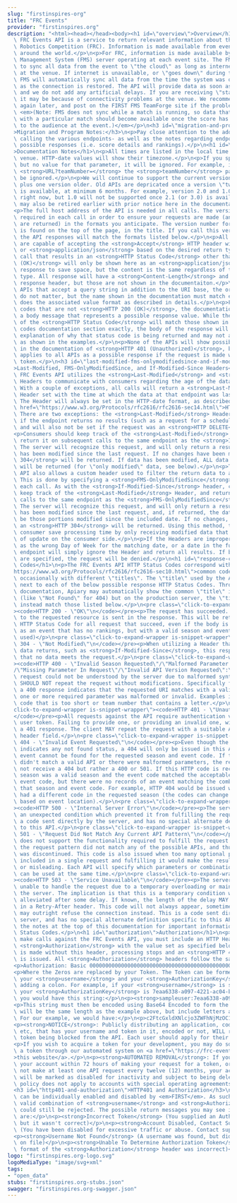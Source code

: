 ```yaml
---
slug: "firstinspires-org"
title: "FRC Events"
provider: "firstinspires.org"
description: "<html><head></head><body><h1 id=\"overview\">Overview</h1>\n<p><em>FIRST</em>/FMS\
  \ FRC Events API is a service to return relevant information about the <em>FIRST</em>\
  \ Robotics Competition (FRC). Information is made available from events operating\
  \ around the world.</p>\n<p>For FRC, information is made available by the Field\
  \ Management System (FMS) server operating at each event site. The FMS will attempt\
  \ to sync all data from the event to \"the cloud\" as long as internet is available\
  \ at the venue. If internet is unavailable, or \"goes down\" during the event, the\
  \ FMS will automatically sync all data from the time the system was offline as soon\
  \ as the connection is restored. The API will provide data as soon as it has synced,\
  \ and we do not add any artificial delays. If you are receiving \"stale\" data,\
  \ it may be because of connectivity problems at the venue. We recommend you try\
  \ again later, and post on the FIRST FMS TeamForge site if the problem persists.\
  \ <em>(Note: FMS does not sync while a match is running, so data that has to do\
  \ with a particular match should become available once the score has been revealed\
  \ to the audience at the event.)</em></p>\n<h3 id=\"migration-and-program-notes\"\
  >Migration and Program Notes:</h3>\n<p>Pay close attention to the addresses for\
  \ calling the various endpoints- as well as the notes regarding endpoints with multiple\
  \ possible responses (i.e. score details and rankings).</p>\n<h1 id=\"documentation-notes\"\
  >Documentation Notes</h1>\n<p>All times are listed in the local time to the event\
  \ venue. HTTP-date values will show their timezone.</p>\n<p>If you specify a parameter,\
  \ but no value for that parameter, it will be ignored. For example, if you request\
  \ <strong>URL?teamNumber=</strong> the <strong>teamNumber</strong> parameter would\
  \ be ignored.</p>\n<p>We will continue to support the current version of the API\
  \ plus one version older. Old APIs are depricated once a version \"two times newer\"\
  \ is available, at minimum 6 months. For example, version 2.0 and 1.0 are supported\
  \ right now, but 1.0 will not be supported once 2.1 (or 3.0) is available. Versions\
  \ may also be retired earlier with prior notice here in the documentation.</p>\n\
  <p>The full host address of the API is needed in all calls. The version number is\
  \ required in each call in order to ensure your requests are made (and responses\
  \ are returned) in the formats you anticipate. The version number for this documentation\
  \ is found on the top of the page, in the title. If you call this version number,\
  \ the API responses will match the formats listed below.</p>\n<p>All of the APIs\
  \ are capable of accepting the <strong>Accept</strong> HTTP header with either <strong>application/xml</strong>\
  \ or <strong>application/json</strong> based on the desired return type. Any API\
  \ call that results in an <strong>HTTP Status Code</strong> other than <strong>200\
  \ (OK)</strong> will only be shown here as an <strong>application/json</strong>\
  \ response to save space, but the content is the same regardless of the request\
  \ type. All response will have a <strong>Content-Length</strong> and <strong>Date</strong>\
  \ response header, but those are not shown in the documentaiton.</p>\n<p>For all\
  \ APIs that accept a query string in addition to the URI base, the order of parameters\
  \ do not matter, but the name shown in the documentation must match exactly, as\
  \ does the associated value format as described in details.</p>\n<p>For response\
  \ codes that are not <strong>HTTP 200 (OK)</strong>, the documentation will show\
  \ a body message that represents a possible response value. While the \"title\"\
  \ of the <strong>HTTP Status Code</strong> will match those shown in the response\
  \ codes documentation section exactly, the body of the response will be a more detailed\
  \ explanation of why that status code is being returned and may not always be exactly\
  \ as shown in the examples.</p>\n<p>None of the APIs will show possible return here\
  \ in the documentation of <strong>HTTP 401 (Unauthorized)</strong>, but that code\
  \ applies to all APIs as a possible response if the request is made without a valid\
  \ token.</p>\n<h3 id=\"last-modified-fms-onlymodifiedsince-and-if-modified-since-headers\"\
  >Last-Modified, FMS-OnlyModifiedSince, and If-Modified-Since Headers</h3>\n<p>The\
  \ FRC Events API utilizes the <strong>Last-Modified</strong> and <strong>If-Modified-Since</strong>\
  \ Headers to communicate with consumers regarding the age of the data they are requesting.\
  \ With a couple of exceptions, all calls will return a <strong>Last-Modified</strong>\
  \ Header set with the time at which the data at that endpoint was last modified.\
  \ The Header will always be set in the HTTP-date format, as described in the <a\
  \ href=\"https://www.w3.org/Protocols/rfc2616/rfc2616-sec14.html\">HTTP Protocol</a>.\
  \ There are two exceptions: the <strong>Last-Modified</strong> Header is not set\
  \ if the endpoint returns no results (such as a request for a schedule with no matches)\
  \ and will also not be set if the request was an <strong>HTTP DELETE</strong>.</p>\n\
  <p>Consumers should keep track of the <strong>Last-Modified</strong> Header, and\
  \ return it on subsequent calls to the same endpoint as the <strong>If-Modified-Since</strong>.\
  \ The server will recognize this request, and will only return a result if the data\
  \ has been modified since the last request. If no changes have been made, an <strong>HTTP\
  \ 304</strong> will be returned. If data has been modified, ALL data on that call\
  \ will be returned (for \"only modified\" data, see below).</p>\n<p>The FRC Events\
  \ API also allows a custom header used to filter the return data to a specific subset.\
  \ This is done by specifying a <strong>FMS-OnlyModifiedSince</strong> header with\
  \ each call. As with the <strong>If-Modified-Since</strong> header, consumers should\
  \ keep track of the <strong>Last-Modified</strong> Header, and return it on subsequent\
  \ calls to the same endpoint as the <strong>FMS-OnlyModifiedSince</strong> Header.\
  \ The server will recognize this request, and will only return a result if the data\
  \ has been modified since the last request, and, if returned, the data will only\
  \ be those portions modified since the included date. If no changes, have been made,\
  \ an <strong>HTTP 304</strong> will be returned. Using this method, the server and\
  \ consumer save processing time by only receiving modified data that is in need\
  \ of update on the consumer side.</p>\n<p>If the Headers are improperly passed (such\
  \ as the wrong Day of Week for the matching date, or a date in the future), the\
  \ endpoint will simply ignore the Header and return all results. If both headers\
  \ are specified, the request will be denied.</p>\n<h1 id=\"response-codes\">Response\
  \ Codes</h1>\n<p>The FRC Events API HTTP Status Codes correspond with the <a href=\"\
  https://www.w3.org/Protocols/rfc2616/rfc2616-sec10.html\">common codes</a>, but\
  \ occasionally with different \"titles\". The \"title\" used by the API is shown\
  \ next to each of the below possible response HTTP Status Codes. Throughout the\
  \ documentation, Apiary may automatically show the common \"title\" in example returns\
  \ (like \"Not Found\" for 404) but on the production server, the \"title\" will\
  \ instead match those listed below.</p>\n<pre class=\"click-to-expand-wrapper is-snippet-wrapper\"\
  ><code>HTTP 200 - \"OK\"\n</code></pre><p>The request has succeeded. An entity corresponding\
  \ to the requested resource is sent in the response. This will be returned as the\
  \ HTTP Status Code for all request that succeed, even if the body is empty (such\
  \ as an event that has no rankings, but with a valid season and event code were\
  \ used)</p>\n<pre class=\"click-to-expand-wrapper is-snippet-wrapper\"><code>HTTP\
  \ 304 - \"Not Modified\"\n</code></pre><p>When utilizing a Header that allows filtered\
  \ data returns, such as <strong>If-Modified-Since</strong>, this response indicates\
  \ that no data meets the request.</p>\n<pre class=\"click-to-expand-wrapper is-snippet-wrapper\"\
  ><code>HTTP 400 - \"Invalid Season Requested\"/\"Malformed Parameter Format In Request\"\
  /\"Missing Parameter In Request\"/\"Invalid API Version Requested\":\n</code></pre><p>The\
  \ request could not be understood by the server due to malformed syntax. The client\
  \ SHOULD NOT repeat the request without modifications. Specifically for this API,\
  \ a 400 response indicates that the requested URI matches with a valid API, but\
  \ one or more required parameter was malformed or invalid. Examples include an event\
  \ code that is too short or team number that contains a letter.</p>\n<pre class=\"\
  click-to-expand-wrapper is-snippet-wrapper\"><code>HTTP 401 - \"Unauthorized\"\n\
  </code></pre><p>All requests against the API require authentication via a valid\
  \ user token. Failing to provide one, or providing an invalid one, will warrant\
  \ a 401 response. The client MAY repeat the request with a suitable Authorization\
  \ header field.</p>\n<pre class=\"click-to-expand-wrapper is-snippet-wrapper\"><code>HTTP\
  \ 404 - \"Invalid Event Requested\"\n</code></pre><p>Even though the 404 code usually\
  \ indicates any not found status, a 404 will only be issued in this API when an\
  \ event cannot be found for the requested season and event code. If the request\
  \ didn't match a valid API or there were malformed parameters, the response would\
  \ not receive a 404 but rather a 400 or 501. If this HTTP code is received, the\
  \ season was a valid season and the event code matched the acceptable style of an\
  \ event code, but there were no records of an event matching the combination of\
  \ that season and event code. For example, HTTP 404 would be issued when the event\
  \ had a different code in the requested season (the codes can change year to year\
  \ based on event location).</p>\n<pre class=\"click-to-expand-wrapper is-snippet-wrapper\"\
  ><code>HTTP 500 - \"Internal Server Error\"\n</code></pre><p>The server encountered\
  \ an unexpected condition which prevented it from fulfilling the request. This is\
  \ a code sent directly by the server, and has no special alternate definition specific\
  \ to this API.</p>\n<pre class=\"click-to-expand-wrapper is-snippet-wrapper\"><code>HTTP\
  \ 501 - \"Request Did Not Match Any Current API Pattern\"\n</code></pre><p>The server\
  \ does not support the functionality required to fulfill the request. Specifically,\
  \ the request pattern did not match any of the possible APIs, and thus processing\
  \ was discontinued. This code is also issued when too many optional parameters were\
  \ included in a single request and fulfilling it would make the result confusing\
  \ or misleading. Each API will specify which parameters or combination of parameters\
  \ can be used at the same time.</p>\n<pre class=\"click-to-expand-wrapper is-snippet-wrapper\"\
  ><code>HTTP 503 - \"Service Unavailable\"\n</code></pre><p>The server is currently\
  \ unable to handle the request due to a temporary overloading or maintenance of\
  \ the server. The implication is that this is a temporary condition which will be\
  \ alleviated after some delay. If known, the length of the delay MAY be indicated\
  \ in a Retry-After header. This code will not always appear, sometimes the server\
  \ may outright refuse the connection instead. This is a code sent directly by the\
  \ server, and has no special alternate definition specific to this API.</p>\n<p>See\
  \ the notes at the top of this documentation for important information about HTTP\
  \ Status Codes.</p>\n<h1 id=\"authorization\">Authorization</h1>\n<p>In order to\
  \ make calls against the FRC Events API, you must include an HTTP Header called\
  \ <strong>Authorization</strong> with the value set as specified below. If a request\
  \ is made without this header, processing stops and an <strong>HTTP 401</strong>\
  \ is issued. All <strong>Authorization</strong> headers follow the same format:</p>\n\
  <p>Authorization: Basic 000000000000000000000000000000000000000000000000000000000000</p>\n\
  <p>Where the Zeros are replaced by your Token. The Token can be formed by taking\
  \ your <strong>username</strong> and your <strong>AuthorizationKey</strong> and\
  \ adding a colon. For example, if your <strong>username</strong> is sampleuser and\
  \ your <strong>AuthorizationKey</strong> is 7eaa6338-a097-4221-ac04-b6120fcc4d49\
  \ you would have this string:</p>\n<p><strong>sampleuser:7eaa6338-a097-4221-ac04-b6120fcc4d49</strong></p>\n\
  <p>This string must then be encoded using Base64 Encoded to form the Token, which\
  \ will be the same length as the example above, but include letters and numbers.\
  \ For our example, we would have:</p>\n<p>c2FtcGxldXNlcjo3ZWFhNjMzOC1hMDk3LTQyMjEtYWMwNC1iNjEyMGZjYzRkNDk=</p>\n\
  <p><strong>NOTICE</strong>: Publicly distributing an application, code snippet,\
  \ etc, that has your username and token in it, encoded or not, WILL result in your\
  \ token being blocked from the API. Each user should apply for their own token.</p>\n\
  <p>If you wish to acquire a token for your development, you may do so by requesting\
  \ a token through our automated system on <a href=\"https://frc-events.firstinspires.org/services/API\"\
  >this website</a>.</p>\n<p><strong>AUTOMATED REMOVAL</strong>: If you do not activate\
  \ your account within 72 hours of making your request for a token, or if you do\
  \ not make at least one API request every twelve (12) months, your account/token\
  \ will be marked as disabled for inactivity and subject to being deleted. (This\
  \ policy does not apply to accounts with special operating agreements with FIRST)</p>\n\
  <h3 id=\"http401-and-authorization\">HTTP401 and Authorization</h3>\n<p>Each Token\
  \ can be individually enabled and disabled by <em>FIRST</em>. As such, a normally\
  \ valid combination of <strong>username</strong> and <strong>AuthorizationToken</strong>\
  \ could still be rejected. The possible return messages you may see in these instances\
  \ are:</p>\n<p><strong>Incorrect Token</strong> (You supplied an AuthorizationToken,\
  \ but it wasn't correct)</p>\n<p><strong>Account Disabled, Contact Support</strong>\
  \ (You have been disabled for excessive traffic or abuse. Contact support)</p>\n\
  <p><strong>Username Not Found</strong> (A username was found, but didn't match any\
  \ on file)</p>\n<p><strong>Unable To Determine Authorization Token</strong> (The\
  \ format of the <strong>Authorization</strong> header was incorrect)</p>\n</body></html>"
logo: "firstinspires.org-logo.svg"
logoMediaType: "image/svg+xml"
tags:
- "open_data"
stubs: "firstinspires.org-stubs.json"
swagger: "firstinspires.org-swagger.json"
---
```

